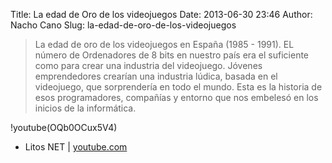 Title: La edad de Oro de los videojuegos
Date: 2013-06-30 23:46
Author: Nacho Cano
Slug: la-edad-de-oro-de-los-videojuegos

> La edad de oro de los videojuegos en España (1985 - 1991). EL número
> de Ordenadores de 8 bits en nuestro país era el suficiente como para
> crear una industria del videojuego. Jóvenes emprendedores crearían una
> industria lúdica, basada en el videojuego, que sorprendería en todo el
> mundo. Esta es la historia de esos programadores, compañías y entorno
> que nos embelesó en los inicios de la informática.

!youtube(OQb0OCux5V4)

- Litos NET | [youtube.com][]

  [youtube.com]: http://www.youtube.com/watch?v=OQb0OCux5V4
    "La edad de Oro de los videojuegos"
